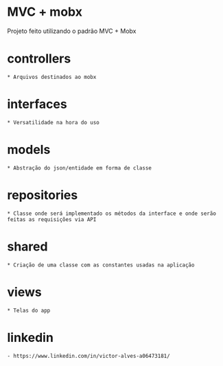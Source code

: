 # MVC + mobx

Projeto feito utilizando o padrão MVC + Mobx

# controllers
    * Arquivos destinados ao mobx

# interfaces
    * Versatilidade na hora do uso

# models
    * Abstração do json/entidade em forma de classe

# repositories
    * Classe onde será implementado os métodos da interface e onde serão feitas as requisições via API 

# shared
    * Criação de uma classe com as constantes usadas na aplicação

# views
    * Telas do app

# linkedin
    - https://www.linkedin.com/in/victor-alves-a06473181/